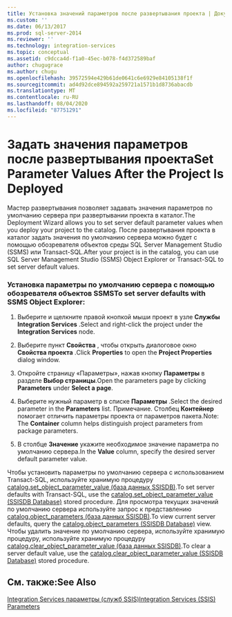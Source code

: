 ```yaml
---
title: Установка значений параметров после развертывания проекта | Документация Майкрософт
ms.custom: ''
ms.date: 06/13/2017
ms.prod: sql-server-2014
ms.reviewer: ''
ms.technology: integration-services
ms.topic: conceptual
ms.assetid: c9dcca4d-f1a0-45ec-b078-f4d372589baf
author: chugugrace
ms.author: chugu
ms.openlocfilehash: 39572594e429b61de0641c6e6929e84105138f1f
ms.sourcegitcommit: ad4d92dce894592a259721a1571b1d8736abacdb
ms.translationtype: MT
ms.contentlocale: ru-RU
ms.lasthandoff: 08/04/2020
ms.locfileid: "87751291"
---
```

# <a name="set-parameter-values-after-the-project-is-deployed"></a><span data-ttu-id="bb192-102">Задать значения параметров после развертывания проекта</span><span class="sxs-lookup"><span data-stu-id="bb192-102">Set Parameter Values After the Project Is Deployed</span></span>
  <span data-ttu-id="bb192-103">Мастер развертывания позволяет задавать значения параметров по умолчанию сервера при развертывании проекта в каталог.</span><span class="sxs-lookup"><span data-stu-id="bb192-103">The Deployment Wizard allows you to set server default parameter values when you deploy your project to the catalog.</span></span> <span data-ttu-id="bb192-104">После развертывания проекта в каталог задать значения по умолчанию сервера можно будет с помощью обозревателя объектов среды SQL Server Management Studio (SSMS) или Transact-SQL.</span><span class="sxs-lookup"><span data-stu-id="bb192-104">After your project is in the catalog, you can use SQL Server Management Studio (SSMS) Object Explorer or Transact-SQL to set server default values.</span></span>  
  
### <a name="to-set-server-defaults-with-ssms-object-explorer"></a><span data-ttu-id="bb192-105">Установка параметры по умолчанию сервера с помощью обозревателя объектов SSMS</span><span class="sxs-lookup"><span data-stu-id="bb192-105">To set server defaults with SSMS Object Explorer:</span></span>  
  
1.  <span data-ttu-id="bb192-106">Выберите и щелкните правой кнопкой мыши проект в узле **Службы Integration Services** .</span><span class="sxs-lookup"><span data-stu-id="bb192-106">Select and right-click the project under the **Integration Services** node.</span></span>  
  
2.  <span data-ttu-id="bb192-107">Выберите пункт **Свойства** , чтобы открыть диалоговое окно **Свойства проекта** .</span><span class="sxs-lookup"><span data-stu-id="bb192-107">Click **Properties** to open the **Project Properties** dialog window.</span></span>  
  
3.  <span data-ttu-id="bb192-108">Откройте страницу «Параметры», нажав кнопку **Параметры** в разделе **Выбор страницы**.</span><span class="sxs-lookup"><span data-stu-id="bb192-108">Open the parameters page by clicking **Parameters** under **Select a page**.</span></span>  
  
4.  <span data-ttu-id="bb192-109">Выберите нужный параметр в списке **Параметры** .</span><span class="sxs-lookup"><span data-stu-id="bb192-109">Select the desired parameter in the **Parameters** list.</span></span> <span data-ttu-id="bb192-110">Примечание. Столбец **Контейнер** помогает отличить параметры проекта от параметров пакета.</span><span class="sxs-lookup"><span data-stu-id="bb192-110">Note: The **Container** column helps distinguish project parameters from package parameters.</span></span>  
  
5.  <span data-ttu-id="bb192-111">В столбце **Значение** укажите необходимое значение параметра по умолчанию сервера.</span><span class="sxs-lookup"><span data-stu-id="bb192-111">In the **Value** column, specify the desired server default parameter value.</span></span>  
  
 <span data-ttu-id="bb192-112">Чтобы установить параметры по умолчанию сервера с использованием Transact-SQL, используйте хранимую процедуру [catalog.set_object_parameter_value (база данных SSISDB)](/sql/integration-services/system-stored-procedures/catalog-set-object-parameter-value-ssisdb-database).</span><span class="sxs-lookup"><span data-stu-id="bb192-112">To set server defaults with Transact-SQL, use the [catalog.set_object_parameter_value &#40;SSISDB Database&#41;](/sql/integration-services/system-stored-procedures/catalog-set-object-parameter-value-ssisdb-database) stored procedure.</span></span> <span data-ttu-id="bb192-113">Для просмотра текущих значений по умолчанию сервера используйте запрос к представлению [catalog.object_parameters (база данных SSISDB)](/sql/integration-services/system-views/catalog-object-parameters-ssisdb-database).</span><span class="sxs-lookup"><span data-stu-id="bb192-113">To view current server defaults, query the [catalog.object_parameters &#40;SSISDB Database&#41;](/sql/integration-services/system-views/catalog-object-parameters-ssisdb-database) view.</span></span> <span data-ttu-id="bb192-114">Чтобы удалить значение по умолчанию сервера, используйте хранимую процедуру, используйте хранимую процедуру [catalog.clear_object_parameter_value (база данных SSISDB)](/sql/integration-services/system-stored-procedures/catalog-clear-object-parameter-value-ssisdb-database).</span><span class="sxs-lookup"><span data-stu-id="bb192-114">To clear a server default value, use the [catalog.clear_object_parameter_value &#40;SSISDB Database&#41;](/sql/integration-services/system-stored-procedures/catalog-clear-object-parameter-value-ssisdb-database) stored procedure.</span></span>  
  
## <a name="see-also"></a><span data-ttu-id="bb192-115">См. также:</span><span class="sxs-lookup"><span data-stu-id="bb192-115">See Also</span></span>  
 [<span data-ttu-id="bb192-116">Integration Services параметры &#40;служб SSIS&#41;</span><span class="sxs-lookup"><span data-stu-id="bb192-116">Integration Services &#40;SSIS&#41; Parameters</span></span>](integration-services-ssis-package-and-project-parameters.md)  
  
  
